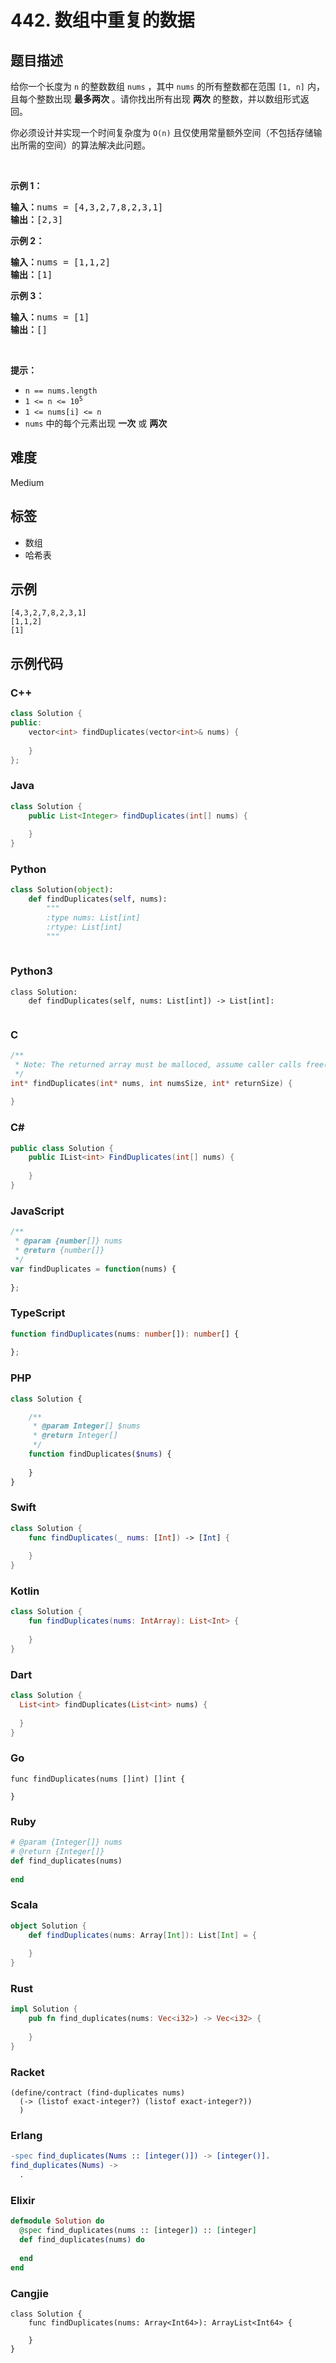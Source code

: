 # 442. 数组中重复的数据

## 题目描述

<p>给你一个长度为 <code>n</code> 的整数数组 <code>nums</code> ，其中 <code>nums</code> 的所有整数都在范围 <code>[1, n]</code> 内，且每个整数出现 <strong>最多</strong><strong>两次</strong> 。请你找出所有出现 <strong>两次</strong> 的整数，并以数组形式返回。</p>

<p>你必须设计并实现一个时间复杂度为 <code>O(n)</code> 且仅使用常量额外空间（不包括存储输出所需的空间）的算法解决此问题。</p>

<p>&nbsp;</p>

<p><strong>示例 1：</strong></p>

<pre>
<strong>输入：</strong>nums = [4,3,2,7,8,2,3,1]
<strong>输出：</strong>[2,3]
</pre>

<p><strong>示例 2：</strong></p>

<pre>
<strong>输入：</strong>nums = [1,1,2]
<strong>输出：</strong>[1]
</pre>

<p><strong>示例 3：</strong></p>

<pre>
<strong>输入：</strong>nums = [1]
<strong>输出：</strong>[]
</pre>

<p>&nbsp;</p>

<p><strong>提示：</strong></p>

<ul>
	<li><code>n == nums.length</code></li>
	<li><code>1 &lt;= n &lt;= 10<sup>5</sup></code></li>
	<li><code>1 &lt;= nums[i] &lt;= n</code></li>
	<li><code>nums</code> 中的每个元素出现 <strong>一次</strong> 或 <strong>两次</strong></li>
</ul>


## 难度

Medium

## 标签

- 数组
- 哈希表

## 示例

```
[4,3,2,7,8,2,3,1]
[1,1,2]
[1]
```

## 示例代码

### C++

```cpp
class Solution {
public:
    vector<int> findDuplicates(vector<int>& nums) {
        
    }
};
```

### Java

```java
class Solution {
    public List<Integer> findDuplicates(int[] nums) {
        
    }
}
```

### Python

```python
class Solution(object):
    def findDuplicates(self, nums):
        """
        :type nums: List[int]
        :rtype: List[int]
        """
        
```

### Python3

```python3
class Solution:
    def findDuplicates(self, nums: List[int]) -> List[int]:
        
```

### C

```c
/**
 * Note: The returned array must be malloced, assume caller calls free().
 */
int* findDuplicates(int* nums, int numsSize, int* returnSize) {
    
}
```

### C#

```csharp
public class Solution {
    public IList<int> FindDuplicates(int[] nums) {
        
    }
}
```

### JavaScript

```javascript
/**
 * @param {number[]} nums
 * @return {number[]}
 */
var findDuplicates = function(nums) {
    
};
```

### TypeScript

```typescript
function findDuplicates(nums: number[]): number[] {
    
};
```

### PHP

```php
class Solution {

    /**
     * @param Integer[] $nums
     * @return Integer[]
     */
    function findDuplicates($nums) {
        
    }
}
```

### Swift

```swift
class Solution {
    func findDuplicates(_ nums: [Int]) -> [Int] {
        
    }
}
```

### Kotlin

```kotlin
class Solution {
    fun findDuplicates(nums: IntArray): List<Int> {
        
    }
}
```

### Dart

```dart
class Solution {
  List<int> findDuplicates(List<int> nums) {
    
  }
}
```

### Go

```golang
func findDuplicates(nums []int) []int {
    
}
```

### Ruby

```ruby
# @param {Integer[]} nums
# @return {Integer[]}
def find_duplicates(nums)
    
end
```

### Scala

```scala
object Solution {
    def findDuplicates(nums: Array[Int]): List[Int] = {
        
    }
}
```

### Rust

```rust
impl Solution {
    pub fn find_duplicates(nums: Vec<i32>) -> Vec<i32> {
        
    }
}
```

### Racket

```racket
(define/contract (find-duplicates nums)
  (-> (listof exact-integer?) (listof exact-integer?))
  )
```

### Erlang

```erlang
-spec find_duplicates(Nums :: [integer()]) -> [integer()].
find_duplicates(Nums) ->
  .
```

### Elixir

```elixir
defmodule Solution do
  @spec find_duplicates(nums :: [integer]) :: [integer]
  def find_duplicates(nums) do
    
  end
end
```

### Cangjie

```cangjie
class Solution {
    func findDuplicates(nums: Array<Int64>): ArrayList<Int64> {

    }
}
```

